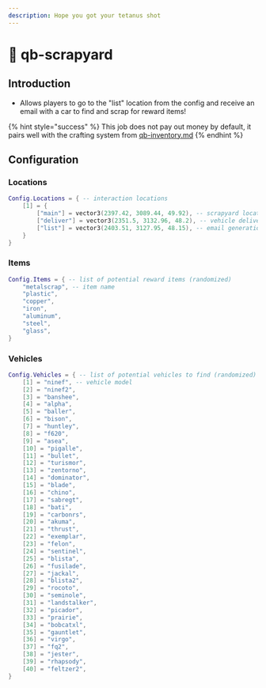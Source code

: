 ```yaml
---
description: Hope you got your tetanus shot
---
```


# 🔋 qb-scrapyard

## Introduction

-   Allows players to go to the "list" location from the config and receive an email with a car to find and scrap for reward items!

{% hint style="success" %}
This job does not pay out money by default, it pairs well with the crafting system from [qb-inventory.md](qb-inventory.md "mention")
{% endhint %}

## Configuration

### Locations

```lua
Config.Locations = { -- interaction locations
    [1] = {
        ["main"] = vector3(2397.42, 3089.44, 49.92), -- scrapyard location
        ["deliver"] = vector3(2351.5, 3132.96, 48.2), -- vehicle delivery point
        ["list"] = vector3(2403.51, 3127.95, 48.15), -- email generation point
    }
}
```

### Items

```lua
Config.Items = { -- list of potential reward items (randomized)
    "metalscrap", -- item name
    "plastic",
    "copper",
    "iron",
    "aluminum",
    "steel",
    "glass",
}
```

### Vehicles

```lua
Config.Vehicles = { -- list of potential vehicles to find (randomized)
    [1] = "ninef", -- vehicle model
    [2] = "ninef2",
    [3] = "banshee",
    [4] = "alpha",
    [5] = "baller",
    [6] = "bison",
    [7] = "huntley",
    [8] = "f620",
    [9] = "asea",
    [10] = "pigalle",
    [11] = "bullet",
    [12] = "turismor",
    [13] = "zentorno",
    [14] = "dominator",
    [15] = "blade",
    [16] = "chino",
    [17] = "sabregt",
    [18] = "bati",
    [19] = "carbonrs",
    [20] = "akuma",
    [21] = "thrust",
    [22] = "exemplar",
    [23] = "felon",
    [24] = "sentinel",
    [25] = "blista",
    [26] = "fusilade",
    [27] = "jackal",
    [28] = "blista2",
    [29] = "rocoto",
    [30] = "seminole",
    [31] = "landstalker",
    [32] = "picador",
    [33] = "prairie",
    [34] = "bobcatxl",
    [35] = "gauntlet",
    [36] = "virgo",
    [37] = "fq2",
    [38] = "jester",
    [39] = "rhapsody",
    [40] = "feltzer2",
}
```
